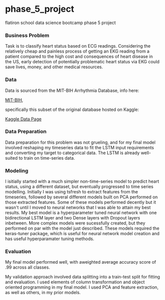 # phase_5_project
 flatiron school data science bootcamp phase 5 project

### Business Problem 

Task is to classify heart status based on ECG readings. Considering the relatively cheap and painless process of getting an EKG reading from a patient compared to the high cost and consequences
of heart disease in the US, early detection of potentially problematic heart status via EKG could save lives, money, and other medical resources.

### Data

Data is sourced from the MIT-BIH Arrhythmia Database, info here:

<a href="https://www.physionet.org/content/mitdb/1.0.0/mitdbdir/#files-panel">MIT-BIH</a>, 

specifically this subset of the original database hosted on Kaggle:

<a href="https://www.kaggle.com/datasets/shayanfazeli/heartbeat">Kaggle Data Page</a>

### Data Preparation

Data preparation for this problem was not grueling, and for my final model involved reshaping my timeseries data to fit the LSTM input requirements and converting my target to categorical data.
The LSTM is already well-suited to train on time-series data. 

### Modeling

I isitially started with a much simpler non-time-series model to predict heart status, using a different dataset, but eventually progressed to time series modelling. Initially I was using tsfresh
to extract features from the timeseries, followed by several different models built on PCA performed on those extracted features. Some of these models performed decently but it wasn't until I
moved to neural networks that I was able to attain my best results. My best model is a hyperparameter tuned neural network with one bidirectional LSTM layer and two Dense layers with Dropout layers inbetween. More complex models were sucessfully created, but they performed on par with the model just described. These models required the keras-tuner package, which is useful for neural network model
creation and has useful hyperparamater tuning methods.

### Evaluation

My final model performed well, with aweighted average accuracy score of .99 across all classes.

My validation approach involved data splitting into a train-test split for fitting and evaluation. I used elements of column transformation and object oriented programming in my final model. I 
used PCA and feature extraction, as well as others, in my prior models.